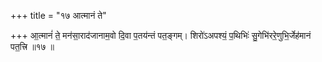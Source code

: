 +++
title = "१७ आत्मानं ते"

+++
आ॒त्मानं॑ ते॒ मन॑सा॒राद॑जानाम॒वो दि॒वा प॒तय॑न्तं पत॒ङ्गम्। शिरो॑ऽअपश्यं॒ प॒थिभिः॑ सु॒गेभि॑ररे॒णुभि॒र्जेह॑मानं पत॒त्त्रि ॥१७ ॥